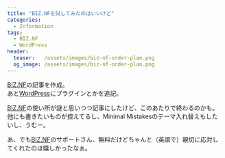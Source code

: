 ```yaml
---
title: "BIZ.NFを試してみたのはいいけど"
categories:
  - Information
tags:
  - BIZ.NF
  - WordPress
header:
  teaser:   /assets/images/biz-nf-order-plan.png
  og_image: /assets/images/biz-nf-order-plan.png
---
```

[BIZ.NF](/misc/biz-nf/)の記事を作成。  
あと[WordPress](/blogsystem/wordpress/)にプラグインとかを追記。  

[BIZ.NF](https://www.biz.nf/)の使い所が謎と思いつつ記事にしたけど、このあたりで終わるのかも。  
他にも書きたいものが控えてるし、Minimal Mistakesのテーマ入れ替えもしたいし、うむー。

あ、でも[BIZ.NF](https://www.biz.nf/)のサポートさん、無料だけどちゃんと（英語で）親切に応対してくれたのは嬉しかったなぁ。  